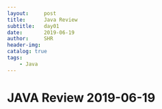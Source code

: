 ```yaml
---
layout:     post
title:      Java Review
subtitle:   day01
date:       2019-06-19
author:     SHR
header-img: 
catalog: true
tags:
    - Java
---
```

# JAVA Review 2019-06-19